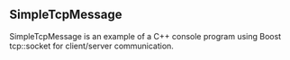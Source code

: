 ## SimpleTcpMessage

SimpleTcpMessage is an example of a C++ console program using Boost tcp::socket for client/server communication.
